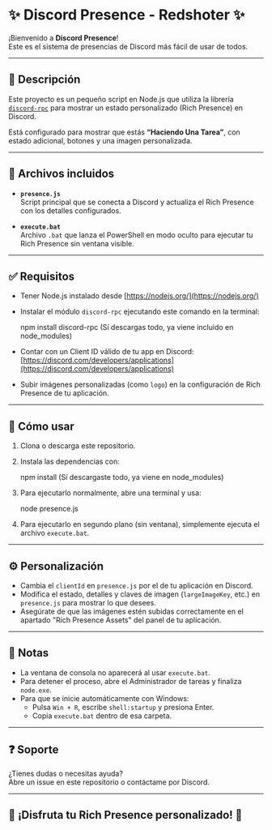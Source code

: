 # ✨ Discord Presence - Redshoter ✨

¡Bienvenido a **Discord Presence**!  
Este es el sistema de presencias de Discord más fácil de usar de todos.

---

## 📌 Descripción

Este proyecto es un pequeño script en Node.js que utiliza la librería [`discord-rpc`](https://www.npmjs.com/package/discord-rpc) para mostrar un estado personalizado (Rich Presence) en Discord.

Está configurado para mostrar que estás **“Haciendo Una Tarea”**, con estado adicional, botones y una imagen personalizada.

---

## 📁 Archivos incluidos

- **`presence.js`**  
  Script principal que se conecta a Discord y actualiza el Rich Presence con los detalles configurados.

- **`execute.bat`**  
  Archivo `.bat` que lanza el PowerShell en modo oculto para ejecutar tu Rich Presence sin ventana visible.

---

## ✅ Requisitos

- Tener Node.js instalado desde [https://nodejs.org/](https://nodejs.org/)
- Instalar el módulo `discord-rpc` ejecutando este comando en la terminal:

  npm install discord-rpc (Sí descargas todo, ya viene incluido en node_modules)

- Contar con un Client ID válido de tu app en Discord:  
  [https://discord.com/developers/applications](https://discord.com/developers/applications)

- Subir imágenes personalizadas (como `logo`) en la configuración de Rich Presence de tu aplicación.

---

## 🚀 Cómo usar

1. Clona o descarga este repositorio.
2. Instala las dependencias con:

   npm install (Sí descargaste todo, ya viene en node_modules)

3. Para ejecutarlo normalmente, abre una terminal y usa:

   node presence.js

4. Para ejecutarlo en segundo plano (sin ventana), simplemente ejecuta el archivo `execute.bat`.

---

## ⚙️ Personalización

- Cambia el `clientId` en `presence.js` por el de tu aplicación en Discord.
- Modifica el estado, detalles y claves de imagen (`largeImageKey`, etc.) en `presence.js` para mostrar lo que desees.
- Asegúrate de que las imágenes estén subidas correctamente en el apartado "Rich Presence Assets" del panel de tu aplicación.

---

## 🧠 Notas

- La ventana de consola no aparecerá al usar `execute.bat`.
- Para detener el proceso, abre el Administrador de tareas y finaliza `node.exe`.
- Para que se inicie automáticamente con Windows:
  - Pulsa `Win + R`, escribe `shell:startup` y presiona Enter.
  - Copia `execute.bat` dentro de esa carpeta.

---

## ❓ Soporte

¿Tienes dudas o necesitas ayuda?  
Abre un issue en este repositorio o contáctame por Discord.

---

## 💜 ¡Disfruta tu Rich Presence personalizado! 🚀